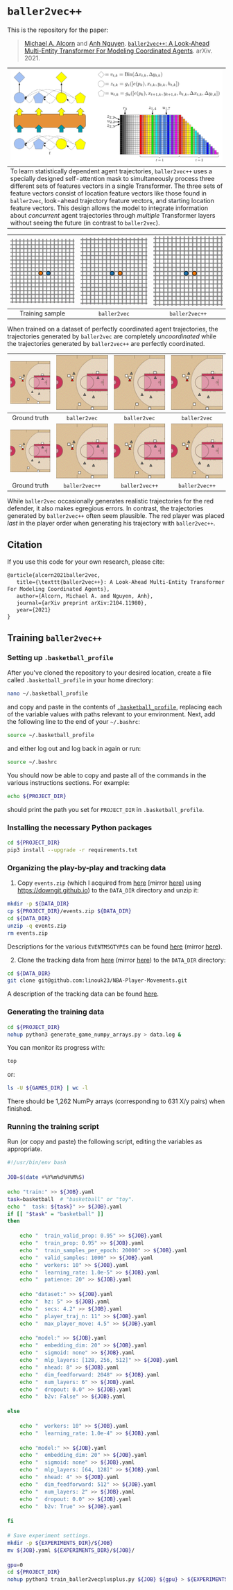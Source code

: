 # <code>baller2vec++</code>

This is the repository for the paper:

>[Michael A. Alcorn](https://sites.google.com/view/michaelaalcorn) and [Anh Nguyen](http://anhnguyen.me). [`baller2vec++`: A Look-Ahead Multi-Entity Transformer For Modeling Coordinated Agents](https://arxiv.org/abs/2104.11980). arXiv. 2021.

| <img src="baller2vec++.svg"> |
|:--|
| To learn statistically dependent agent trajectories, <code>baller2vec++</code> uses a specially designed self-attention mask to simultaneously process three different sets of features vectors in a single Transformer. The three sets of feature vectors consist of location feature vectors like those found in <code>baller2vec</code>, look-ahead trajectory feature vectors, and starting location feature vectors. This design allows the model to integrate information about *concurrent* agent trajectories through *multiple* Transformer layers without seeing the future (in contrast to <code>baller2vec</code>). |

| <img src="train_cropped.gif" width="200"> | <img src="20210408161424_cropped.gif" width="200"> | <img src="20210408160343_cropped.gif" width="200"> |
|:--:|:--:|:--:|
| Training sample | <code>baller2vec</code> | <code>baller2vec++</code> |

When trained on a dataset of perfectly coordinated agent trajectories,  the trajectories generated by <code>baller2vec</code> are completely *uncoordinated* while the trajectories generated by <code>baller2vec++</code> are perfectly coordinated.

| <img src="267_3_truth_cropped.gif" width="200"> | <img src="267_3_gen_baller2vec_7_cropped.gif" width="200"> | <img src="267_3_gen_baller2vec_0_cropped.gif" width="200"> | <img src="267_3_gen_baller2vec_1_cropped.gif" width="200"> |
|:--:|:--:|:--:|:--:|
| Ground truth | <code>baller2vec</code> | <code>baller2vec</code> | <code>baller2vec</code> |
| <img src="267_3_truth_cropped.gif" width="200"> | <img src="267_3_gen_baller2vec++_7_cropped.gif" width="200"> | <img src="267_3_gen_baller2vec++_8_cropped.gif" width="200"> | <img src="267_3_gen_baller2vec++_9_cropped.gif" width="200"> |
| Ground truth | <code>baller2vec++</code> | <code>baller2vec++</code> | <code>baller2vec++</code> |

While <code>baller2vec</code> occasionally generates realistic trajectories for the red defender, it also makes egregious errors.
In contrast, the trajectories generated by <code>baller2vec++</code> often seem plausible.
The red player was placed *last* in the player order when generating his trajectory with <code>baller2vec++</code>.

## Citation

If you use this code for your own research, please cite:

```
@article{alcorn2021baller2vec,
   title={\texttt{baller2vec++}: A Look-Ahead Multi-Entity Transformer For Modeling Coordinated Agents},
   author={Alcorn, Michael A. and Nguyen, Anh},
   journal={arXiv preprint arXiv:2104.11980},
   year={2021}
}
```

## Training <code>baller2vec++</code>

### Setting up `.basketball_profile`

After you've cloned the repository to your desired location, create a file called `.basketball_profile` in your home directory:

```bash
nano ~/.basketball_profile
```

and copy and paste in the contents of [`.basketball_profile`](.basketball_profile), replacing each of the variable values with paths relevant to your environment.
Next, add the following line to the end of your `~/.bashrc`:

```bash
source ~/.basketball_profile
```

and either log out and log back in again or run:

```bash
source ~/.bashrc
```

You should now be able to copy and paste all of the commands in the various instructions sections.
For example:

```bash
echo ${PROJECT_DIR}
```

should print the path you set for `PROJECT_DIR` in `.basketball_profile`.

### Installing the necessary Python packages

```bash
cd ${PROJECT_DIR}
pip3 install --upgrade -r requirements.txt
```

### Organizing the play-by-play and tracking data

1) Copy `events.zip` (which I acquired from [here](https://github.com/sealneaward/nba-movement-data/tree/master/data/events) \[mirror [here](https://github.com/airalcorn2/nba-movement-data/tree/master/data/events)\] using https://downgit.github.io) to the `DATA_DIR` directory and unzip it:

```bash
mkdir -p ${DATA_DIR}
cp ${PROJECT_DIR}/events.zip ${DATA_DIR}
cd ${DATA_DIR}
unzip -q events.zip
rm events.zip
```

Descriptions for the various `EVENTMSGTYPE`s can be found [here](https://github.com/rd11490/NBA_Tutorials/tree/master/analyze_play_by_play) (mirror [here](https://github.com/airalcorn2/NBA_Tutorials/tree/master/analyze_play_by_play)).

2) Clone the tracking data from [here](https://github.com/linouk23/NBA-Player-Movements) (mirror [here](https://github.com/airalcorn2/NBA-Player-Movements)) to the `DATA_DIR` directory:

```bash
cd ${DATA_DIR}
git clone git@github.com:linouk23/NBA-Player-Movements.git
```

A description of the tracking data can be found [here](https://danvatterott.com/blog/2016/06/16/creating-videos-of-nba-action-with-sportsvu-data/).

### Generating the training data

```bash
cd ${PROJECT_DIR}
nohup python3 generate_game_numpy_arrays.py > data.log &
```

You can monitor its progress with:

```bash
top
```

or:

```bash
ls -U ${GAMES_DIR} | wc -l
```

There should be 1,262 NumPy arrays (corresponding to 631 X/y pairs) when finished.

### Running the training script

Run (or copy and paste) the following script, editing the variables as appropriate.

```bash
#!/usr/bin/env bash

JOB=$(date +%Y%m%d%H%M%S)

echo "train:" >> ${JOB}.yaml
task=basketball  # "basketball" or "toy".
echo "  task: ${task}" >> ${JOB}.yaml
if [[ "$task" = "basketball" ]]
then

    echo "  train_valid_prop: 0.95" >> ${JOB}.yaml
    echo "  train_prop: 0.95" >> ${JOB}.yaml
    echo "  train_samples_per_epoch: 20000" >> ${JOB}.yaml
    echo "  valid_samples: 1000" >> ${JOB}.yaml
    echo "  workers: 10" >> ${JOB}.yaml
    echo "  learning_rate: 1.0e-5" >> ${JOB}.yaml
    echo "  patience: 20" >> ${JOB}.yaml

    echo "dataset:" >> ${JOB}.yaml
    echo "  hz: 5" >> ${JOB}.yaml
    echo "  secs: 4.2" >> ${JOB}.yaml
    echo "  player_traj_n: 11" >> ${JOB}.yaml
    echo "  max_player_move: 4.5" >> ${JOB}.yaml

    echo "model:" >> ${JOB}.yaml
    echo "  embedding_dim: 20" >> ${JOB}.yaml
    echo "  sigmoid: none" >> ${JOB}.yaml
    echo "  mlp_layers: [128, 256, 512]" >> ${JOB}.yaml
    echo "  nhead: 8" >> ${JOB}.yaml
    echo "  dim_feedforward: 2048" >> ${JOB}.yaml
    echo "  num_layers: 6" >> ${JOB}.yaml
    echo "  dropout: 0.0" >> ${JOB}.yaml
    echo "  b2v: False" >> ${JOB}.yaml

else

    echo "  workers: 10" >> ${JOB}.yaml
    echo "  learning_rate: 1.0e-4" >> ${JOB}.yaml

    echo "model:" >> ${JOB}.yaml
    echo "  embedding_dim: 20" >> ${JOB}.yaml
    echo "  sigmoid: none" >> ${JOB}.yaml
    echo "  mlp_layers: [64, 128]" >> ${JOB}.yaml
    echo "  nhead: 4" >> ${JOB}.yaml
    echo "  dim_feedforward: 512" >> ${JOB}.yaml
    echo "  num_layers: 2" >> ${JOB}.yaml
    echo "  dropout: 0.0" >> ${JOB}.yaml
    echo "  b2v: True" >> ${JOB}.yaml

fi

# Save experiment settings.
mkdir -p ${EXPERIMENTS_DIR}/${JOB}
mv ${JOB}.yaml ${EXPERIMENTS_DIR}/${JOB}/

gpu=0
cd ${PROJECT_DIR}
nohup python3 train_baller2vecplusplus.py ${JOB} ${gpu} > ${EXPERIMENTS_DIR}/${JOB}/train.log &
```
